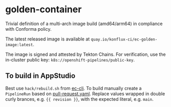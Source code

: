 # golden-container

Trivial definition of a multi-arch image build (amd64/arm64) in compliance with Conforma
policy.

The latest released image is available at `quay.io/konflux-ci/ec-golden-image:latest`.

The image is signed and attested by Tekton Chains. For verification, use the in-cluster public key:
`k8s://openshift-pipelines/public-key`.

## To build in AppStudio

Best use `hack/rebuild.sh` from [ec-cli](https://github.com/enterprise-contract/ec-cli). To build
manually create a `PipelineRun` based on [pull-request.yaml](./.tekton/pull-request.yaml). Replace
values wrapped in double curly brances, e.g. `{{ revision }}`, with the expected literal, e.g.
`main`.

